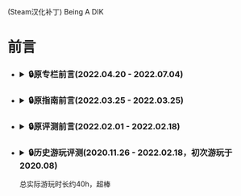 (Steam汉化补丁) Being A DIK
# 前言
- ### <details><summary>:lock:原专栏前言(2022.04.20 - 2022.07.04)</summary>  
  <p>
  </p></details>
- ### <details><summary>:lock:原指南前言(2022.03.25 - 2022.03.25)</summary>  
  <p>
  </p></details>
- ### <details><summary>:lock:原评测前言(2022.02.01 - 2022.02.18)</summary>  
  <p>
  </p></details>
- ### <details><summary>:lock:历史游玩评测(2020.11.26 - 2022.02.18，初次游玩于2020.08)</summary>  
  <p>  
    总实际游玩时长约40h，超棒</p></details>
